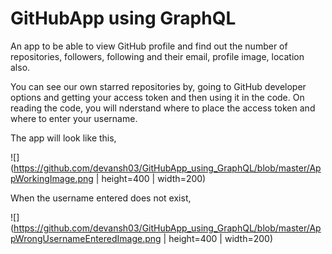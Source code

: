 # GitHubApp using GraphQL
An app to be able to view GitHub profile and find out the number of repositories, followers, following and their email, profile image, location also.

You can see our own starred repositories by, going to GitHub developer options and getting your access token and then using it in the code. On reading the code, you will nderstand where to place the access token and where to enter your username. 

The app will look like this, 

![](https://github.com/devansh03/GitHubApp_using_GraphQL/blob/master/AppWorkingImage.png | height=400 | width=200)

When the username entered does not exist,

![](https://github.com/devansh03/GitHubApp_using_GraphQL/blob/master/AppWrongUsernameEnteredImage.png | height=400 | width=200)
